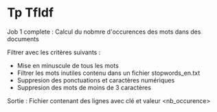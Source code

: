 # Tp TfIdf

Job 1 complete : Calcul du nobmre d'occurences des mots dans des documents

Filtrer avec les critères suivants :
- Mise en minuscule de tous les mots
- Filtrer les mots inutiles contenu dans un fichier stopwords_en.txt
- Suppresion des ponctuations et caractères numériques
- Suppresion des mots de moins de 3 caractères

Sortie : Fichier contenant des lignes avec clé <docname mot> et valeur <nb_occurence>